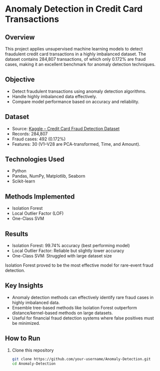 # Anomaly Detection in Credit Card Transactions

## Overview
This project applies unsupervised machine learning models to detect fraudulent credit card transactions in a highly imbalanced dataset. The dataset contains 284,807 transactions, of which only 0.172% are fraud cases, making it an excellent benchmark for anomaly detection techniques.

## Objective
- Detect fraudulent transactions using anomaly detection algorithms.  
- Handle highly imbalanced data effectively.  
- Compare model performance based on accuracy and reliability.  

## Dataset
- Source: [Kaggle – Credit Card Fraud Detection Dataset](https://www.kaggle.com/datasets/mlg-ulb/creditcardfraud)  
- Records: 284,807  
- Fraud cases: 492 (0.172%)  
- Features: 30 (V1–V28 are PCA-transformed, Time, and Amount).  

## Technologies Used
- Python  
- Pandas, NumPy, Matplotlib, Seaborn  
- Scikit-learn  

## Methods Implemented
- Isolation Forest  
- Local Outlier Factor (LOF)  
- One-Class SVM  

## Results
- Isolation Forest: 99.74% accuracy (best performing model)  
- Local Outlier Factor: Reliable but slightly lower accuracy  
- One-Class SVM: Struggled with large dataset size  

Isolation Forest proved to be the most effective model for rare-event fraud detection.

## Key Insights
- Anomaly detection methods can effectively identify rare fraud cases in highly imbalanced data.  
- Ensemble tree-based methods like Isolation Forest outperform distance/kernel-based methods on large datasets.  
- Useful for financial fraud detection systems where false positives must be minimized.  

## How to Run
1. Clone this repository  
   ```bash
   git clone https://github.com/your-username/Anomaly-Detection.git
   cd Anomaly-Detection
